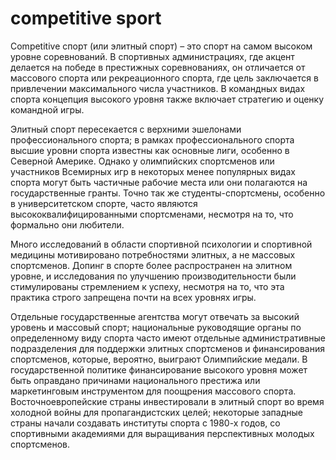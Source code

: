# competitive sport

Competitive спорт (или элитный спорт) – это спорт на самом высоком уровне соревнований. В спортивных администрациях, где акцент делается на победе в престижных соревнованиях, он отличается от массового спорта или рекреационного спорта, где цель заключается в привлечении максимального числа участников. В командных видах спорта концепция высокого уровня также включает стратегию и оценку командной игры.

Элитный спорт пересекается с верхними эшелонами профессионального спорта; в рамках профессионального спорта высшие уровни спорта известны как основные лиги, особенно в Северной Америке. Однако у олимпийских спортсменов или участников Всемирных игр в некоторых менее популярных видах спорта могут быть частичные рабочие места или они полагаются на государственные гранты. Точно так же студенты-спортсмены, особенно в университетском спорте, часто являются высококвалифицированными спортсменами, несмотря на то, что формально они любители.

Много исследований в области спортивной психологии и спортивной медицины мотивировано потребностями элитных, а не массовых спортсменов. Допинг в спорте более распространен на элитном уровне, и исследования по улучшению производительности были стимулированы стремлением к успеху, несмотря на то, что эта практика строго запрещена почти на всех уровнях игры.

Отдельные государственные агентства могут отвечать за высокий уровень и массовый спорт; национальные руководящие органы по определенному виду спорта часто имеют отдельные административные подразделения для поддержки элитных спортсменов и финансирования спортсменов, которые, вероятно, выиграют Олимпийские медали. В государственной политике финансирование высокого уровня может быть оправдано причинами национального престижа или маркетинговым инструментом для поощрения массового спорта. Восточноевропейские страны инвестировали в элитный спорт во время холодной войны для пропагандистских целей; некоторые западные страны начали создавать институты спорта с 1980-х годов, со спортивными академиями для выращивания перспективных молодых спортсменов.